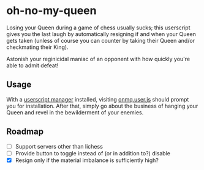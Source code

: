 # oh-no-my-queen

Losing your Queen during a game of chess usually sucks; this userscript gives you the last laugh by automatically resigning if and when your Queen gets taken (unless of course you can counter by taking their Queen and/or checkmating their King).

Astonish your reginicidal maniac of an opponent with how quickly you're able to admit defeat!

## Usage

With a [userscript manager](https://www.tampermonkey.net/) installed, visiting [onmq.user.js](https://github.com/collidedscope/oh-no-my-queen/raw/master/onmq.user.js) should prompt you for installation. After that, simply go about the business of hanging your Queen and revel in the bewilderment of your enemies.

## Roadmap

- [ ] Support servers other than lichess
- [ ] Provide button to toggle instead of (or in addition to?) disable
- [x] Resign only if the material imbalance is sufficiently high?

